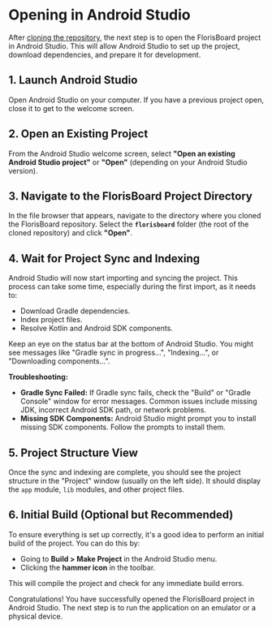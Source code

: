 # Opening in Android Studio

After [cloning the repository](cloning-the-repository.md), the next step is to open the FlorisBoard project in Android Studio. This will allow Android Studio to set up the project, download dependencies, and prepare it for development.

## 1. Launch Android Studio

Open Android Studio on your computer. If you have a previous project open, close it to get to the welcome screen.

## 2. Open an Existing Project

From the Android Studio welcome screen, select **"Open an existing Android Studio project"** or **"Open"** (depending on your Android Studio version).

## 3. Navigate to the FlorisBoard Project Directory

In the file browser that appears, navigate to the directory where you cloned the FlorisBoard repository. Select the **`florisboard`** folder (the root of the cloned repository) and click **"Open"**.

## 4. Wait for Project Sync and Indexing

Android Studio will now start importing and syncing the project. This process can take some time, especially during the first import, as it needs to:

*   Download Gradle dependencies.
*   Index project files.
*   Resolve Kotlin and Android SDK components.

Keep an eye on the status bar at the bottom of Android Studio. You might see messages like "Gradle sync in progress...", "Indexing...", or "Downloading components...".

**Troubleshooting:**

*   **Gradle Sync Failed:** If Gradle sync fails, check the "Build" or "Gradle Console" window for error messages. Common issues include missing JDK, incorrect Android SDK path, or network problems.
*   **Missing SDK Components:** Android Studio might prompt you to install missing SDK components. Follow the prompts to install them.

## 5. Project Structure View

Once the sync and indexing are complete, you should see the project structure in the "Project" window (usually on the left side). It should display the `app` module, `lib` modules, and other project files.

## 6. Initial Build (Optional but Recommended)

To ensure everything is set up correctly, it's a good idea to perform an initial build of the project. You can do this by:

*   Going to **Build > Make Project** in the Android Studio menu.
*   Clicking the **hammer icon** in the toolbar.

This will compile the project and check for any immediate build errors.

Congratulations! You have successfully opened the FlorisBoard project in Android Studio. The next step is to run the application on an emulator or a physical device.